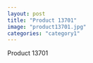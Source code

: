 ```yaml
---
layout: post
title: "Product 13701"
image: "product13701.jpg"
categories: "category1"
---
```

Product 13701
